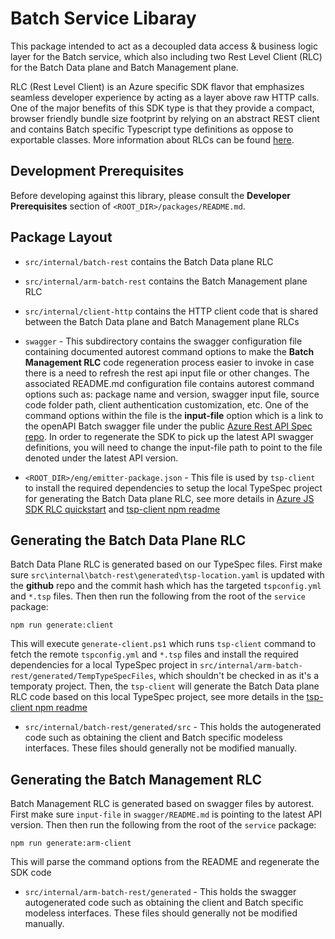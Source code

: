# Batch Service Libaray

This package intended to act as a decoupled data access & business logic layer for the Batch service, which also including two Rest Level Client (RLC) for the Batch Data plane and Batch Management plane.

RLC (Rest Level Client) is an Azure specific SDK flavor that emphasizes seamless developer experience by acting as a layer above raw HTTP calls. One of the major benefits of this SDK type is that they provide a compact, browser friendly bundle size footprint by relying on an abstract REST client and contains Batch specific Typescript type definitions as oppose to exportable classes. More information about RLCs can be found [here](https://devblogs.microsoft.com/azure-sdk/azure-rest-libraries-for-javascript/).

## Development Prerequisites

Before developing against this library, please consult the __Developer Prerequisites__ section of `<ROOT_DIR>/packages/README.md`.

## Package Layout

- `src/internal/batch-rest` contains the Batch Data plane RLC

- `src/internal/arm-batch-rest` contains the Batch Management plane RLC

- `src/internal/client-http` contains the HTTP client code that is shared between the Batch Data plane and Batch Management plane RLCs

- `swagger` - This subdirectory contains the swagger configuration file containing documented autorest command options to make the __Batch Management RLC__ code regeneration process easier to invoke in case there is a need to refresh the rest api input file or other changes. The associated README.md configuration file contains autorest command options such as: package name and version, swagger input file, source code folder path, client authentication customization, etc. One of the command options within the file is the __input-file__ option which is a link to the openAPI Batch swagger file under the public [Azure Rest API Spec repo](https://github.com/Azure/azure-rest-api-specs). In order to regenerate the SDK to pick up the latest API swagger definitions, you will need to change the input-file path to point to the file denoted under the latest API version.

- `<ROOT_DIR>/eng/emitter-package.json` - This file is used by `tsp-client` to install the required dependencies to setup the local TypeSpec project for generating the Batch Data plane RLC, see more details in [Azure JS SDK RLC quickstart](https://github.com/Azure/azure-sdk-for-js/blob/main/documentation/RLC-quickstart.md) and [tsp-client npm readme](https://www.npmjs.com/package/@azure-tools/typespec-client-generator-cli)

## Generating the Batch Data Plane RLC

Batch Data Plane RLC is generated based on our TypeSpec files. First make sure `src\internal\batch-rest\generated\tsp-location.yaml` is updated with the __github__ repo and the commit hash which has the targeted `tspconfig.yml` and `*.tsp` files. Then then run the following from the root of the `service` package:

```shell
npm run generate:client
```

This will execute `generate-client.ps1` which runs `tsp-client` command to fetch the remote `tspconfig.yml` and `*.tsp` files and install the required dependencies for a local TypeSpec project in `src/internal/arm-batch-rest/generated/TempTypeSpecFiles`, which shouldn't be checked in as it's a temporaty project. Then, the `tsp-client` will generate the Batch Data plane RLC code based on this local TypeSpec project, see more details in the [tsp-client npm readme](https://www.npmjs.com/package/@azure-tools/typespec-client-generator-cli)

- `src/internal/batch-rest/generated/src` - This holds the autogenerated code such as obtaining the client and Batch specific modeless interfaces. These files should generally not be modified manually.

## Generating the Batch Management RLC

Batch Management RLC is generated based on swagger files by autorest. First make sure `input-file` in `swagger/README.md` is pointing to the latest API version. Then then run the following from the root of the `service` package:

```shell
npm run generate:arm-client
```

This will parse the command options from the README and regenerate the SDK code

- `src/internal/arm-batch-rest/generated` - This holds the swagger autogenerated code such as obtaining the client and Batch specific modeless interfaces. These files should generally not be modified manually.
